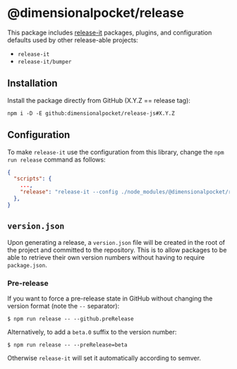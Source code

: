 # @dimensionalpocket/release

This package includes [release-it](https://github.com/release-it/release-it) packages, plugins, and configuration defaults used by other release-able projects:

* `release-it`
* `release-it/bumper`

## Installation

Install the package directly from GitHub (X.Y.Z == release tag):

```shell
npm i -D -E github:dimensionalpocket/release-js#X.Y.Z
```

## Configuration

To make `release-it` use the configuration from this library, change the `npm run release` command as follows:

```json
{
  "scripts": {
    ...,
    "release": "release-it --config ./node_modules/@dimensionalpocket/release/config/default.js"
  },
}
```

## `version.json`

Upon generating a release, a `version.json` file will be created in the root of the project and committed to the repository. This is to allow packages to be able to retrieve their own version numbers without having to require `package.json`.

### Pre-release

If you want to force a pre-release state in GitHub without changing the version format (note the `--` separator):

```shell
$ npm run release -- --github.preRelease
```

Alternatively, to add a `beta.0` suffix to the version number:

```shell
$ npm run release -- --preRelease=beta
```

Otherwise `release-it` will set it automatically according to semver.
